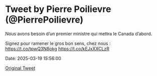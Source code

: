 # Tweet by Pierre Poilievre (@PierrePoilievre)

Nous avons besoin d’un premier ministre qui mettra le Canada d’abord. 

Signez pour ramener le gros bon sens, chez nous : https://t.co/tpwQ3N8pkg https://t.co/kEJxXXCLzR

Date: 2025-03-19 15:56:00

[Original Tweet](https://x.com/PierrePoilievre/status/1902388595626815625)
